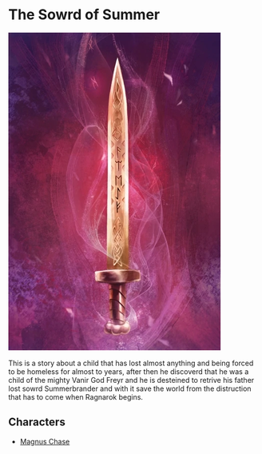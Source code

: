 # The Sowrd of Summer

![images](../images/sword-of-summer.jpg)

This is a story about a child that has lost almost anything and being forced to be homeless for almost to years, after then he discoverd that he was a child of the mighty Vanir God Freyr and he is desteined to retrive his father lost sowrd Summerbrander and with it save the world from the distruction that has to come when Ragnarok begins.

## Characters

- [Magnus Chase](../heroes/magnus_chase.md)
